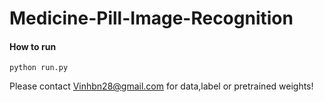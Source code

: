 # Medicine-Pill-Image-Recognition
#### How to run

```
python run.py 
```
Please contact Vinhbn28@gmail.com for data,label or pretrained weights!
